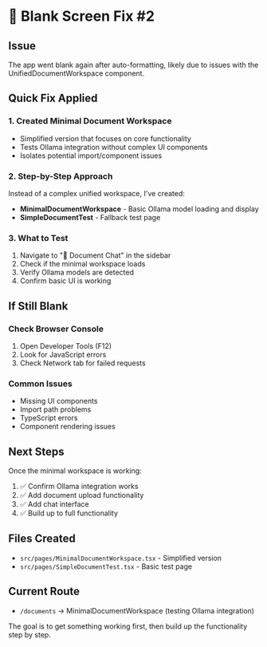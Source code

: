 # 🚨 Blank Screen Fix #2

## Issue
The app went blank again after auto-formatting, likely due to issues with the UnifiedDocumentWorkspace component.

## Quick Fix Applied

### 1. Created Minimal Document Workspace
- Simplified version that focuses on core functionality
- Tests Ollama integration without complex UI components
- Isolates potential import/component issues

### 2. Step-by-Step Approach
Instead of a complex unified workspace, I've created:
- **MinimalDocumentWorkspace** - Basic Ollama model loading and display
- **SimpleDocumentTest** - Fallback test page

### 3. What to Test
1. Navigate to "💬 Document Chat" in the sidebar
2. Check if the minimal workspace loads
3. Verify Ollama models are detected
4. Confirm basic UI is working

## If Still Blank

### Check Browser Console
1. Open Developer Tools (F12)
2. Look for JavaScript errors
3. Check Network tab for failed requests

### Common Issues
- Missing UI components
- Import path problems
- TypeScript errors
- Component rendering issues

## Next Steps

Once the minimal workspace is working:
1. ✅ Confirm Ollama integration works
2. ✅ Add document upload functionality
3. ✅ Add chat interface
4. ✅ Build up to full functionality

## Files Created
- `src/pages/MinimalDocumentWorkspace.tsx` - Simplified version
- `src/pages/SimpleDocumentTest.tsx` - Basic test page

## Current Route
- `/documents` → MinimalDocumentWorkspace (testing Ollama integration)

The goal is to get something working first, then build up the functionality step by step.